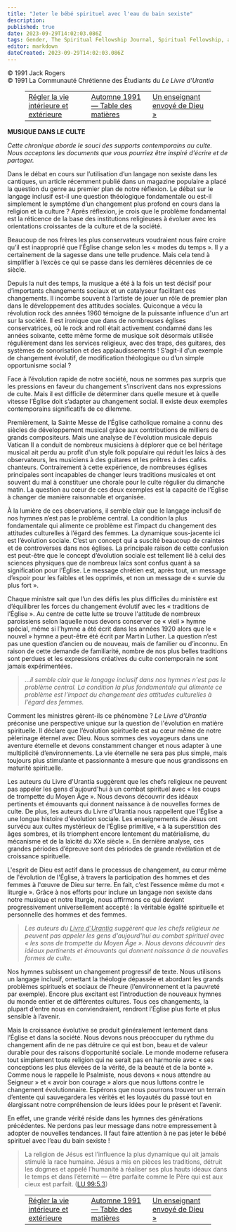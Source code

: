 ```yaml
---
title: "Jeter le bébé spirituel avec l'eau du bain sexiste"
description: 
published: true
date: 2023-09-29T14:02:03.086Z
tags: Gender, The Spiritual Fellowship Journal, Spiritual Fellowship, article
editor: markdown
dateCreated: 2023-09-29T14:02:03.086Z
---
```


<p class="v-card v-sheet theme--light gray lighten-3 px-2">© 1991 Jack Rogers<br>© 1991 La Communauté Chrétienne des Étudiants du <i>Le Livre d'Urantia</i></p>
<figure class="table chapter-navigator">
  <table>
    <tbody>
      <tr>
        <td>
        <a href="/fr/article/Byron_Belitsos/Tuning_the_Inner_and_Outer_Life">
          <span class="mdi mdi-arrow-left-drop-circle"></span><span class="pl-2">Régler la vie intérieure et extérieure</span>
        </a>
        </td>
        <td>
        <a href="/fr/index/articles_spiritual_fellowship_journal#automne-1991">
          <span class="mdi mdi-book-open-variant"></span><span class="pl-2">Automne 1991 — Table des matières</span>
        </a>
        </td>
        <td>
        <a href="/fr/article/Merlyn_Cox/A_Teacher_Sent_From_God">
          <span class="pr-2">Un enseignant envoyé de Dieu »</span><span class="mdi mdi-arrow-right-drop-circle"></span>
        </a>
        </td>
      </tr>
    </tbody>
  </table>
</figure>



**MUSIQUE DANS LE CULTE**

_Cette chronique aborde le souci des supports contemporains au culte. Nous acceptons les documents que vous pourriez être inspiré d'écrire et de partager._

Dans le débat en cours sur l’utilisation d’un langage non sexiste dans les cantiques, un article récemment publié dans un magazine populaire a placé la question du genre au premier plan de notre réflexion. Le débat sur le langage inclusif est-il une question théologique fondamentale ou est-il simplement le symptôme d’un changement plus profond en cours dans la religion et la culture ? Après réflexion, je crois que le problème fondamental est la réticence de la base des institutions religieuses à évoluer avec les orientations croissantes de la culture et de la société.

Beaucoup de nos frères les plus conservateurs voudraient nous faire croire qu’il est inapproprié que l’Église change selon les « modes du temps ». Il y a certainement de la sagesse dans une telle prudence. Mais cela tend à simplifier à l’excès ce qui se passe dans les dernières décennies de ce siècle.

Depuis la nuit des temps, la musique a été à la fois un test décisif pour d’importants changements sociaux et un catalyseur facilitant ces changements. Il incombe souvent à l’artiste de jouer un rôle de premier plan dans le développement des attitudes sociales. Quiconque a vécu la révolution rock des années 1960 témoigne de la puissante influence d'un art sur la société. Il est ironique que dans de nombreuses églises conservatrices, où le rock and roll était activement condamné dans les années soixante, cette même forme de musique soit désormais utilisée régulièrement dans les services religieux, avec des traps, des guitares, des systèmes de sonorisation et des applaudissements ! S’agit-il d’un exemple de changement évolutif, de modification théologique ou d’un simple opportunisme social ?

Face à l’évolution rapide de notre société, nous ne sommes pas surpris que les pressions en faveur du changement s’inscrivent dans nos expressions de culte. Mais il est difficile de déterminer dans quelle mesure et à quelle vitesse l’Église doit s’adapter au changement social. Il existe deux exemples contemporains significatifs de ce dilemme.

Premièrement, la Sainte Messe de l’Église catholique romaine a connu des siècles de développement musical grâce aux contributions de milliers de grands compositeurs. Mais une analyse de l'évolution musicale depuis Vatican II a conduit de nombreux musiciens à déplorer que ce bel héritage musical ait perdu au profit d'un style folk populaire qui réduit les laïcs à des observateurs, les musiciens à des guitares et les prêtres à des cafés. chanteurs. Contrairement à cette expérience, de nombreuses églises principales sont incapables de changer leurs traditions musicales et ont souvent du mal à constituer une chorale pour le culte régulier du dimanche matin. La question au cœur de ces deux exemples est la capacité de l’Église à changer de manière raisonnable et organisée.

À la lumière de ces observations, il semble clair que le langage inclusif de nos hymnes n’est pas le problème central. La condition la plus fondamentale qui alimente ce problème est l’impact du changement des attitudes culturelles à l’égard des femmes. La dynamique sous-jacente ici est l’évolution sociale. C’est un concept qui a suscité beaucoup de craintes et de controverses dans nos églises. La principale raison de cette confusion est peut-être que le concept d’évolution sociale est tellement lié à celui des sciences physiques que de nombreux laïcs sont confus quant à sa signification pour l’Église. Le message chrétien est, après tout, un message d’espoir pour les faibles et les opprimés, et non un message de « survie du plus fort ».

Chaque ministre sait que l’un des défis les plus difficiles du ministère est d’équilibrer les forces du changement évolutif avec les « traditions de l’Église ». Au centre de cette lutte se trouve l'attitude de nombreux paroissiens selon laquelle nous devons conserver ce « vieil » hymne spécial, même si l'hymne a été écrit dans les années 1920 alors que le « nouvel » hymne a peut-être été écrit par Martin Luther. La question n’est pas une question d’ancien ou de nouveau, mais de familier ou d’inconnu. En raison de cette demande de familiarité, nombre de nos plus belles traditions sont perdues et les expressions créatives du culte contemporain ne sont jamais expérimentées.

> _...il semble clair que le langage inclusif dans nos hymnes n'est pas le problème central. La condition la plus fondamentale qui alimente ce problème est l’impact du changement des attitudes culturelles à l’égard des femmes._

Comment les ministres gèrent-ils ce phénomène ? _Le Livre d'Urantia_ préconise une perspective unique sur la question de l'évolution en matière spirituelle. Il déclare que l’évolution spirituelle est au cœur même de notre pèlerinage éternel avec Dieu. Nous sommes des voyageurs dans une aventure éternelle et devons constamment changer et nous adapter à une multiplicité d’environnements. La vie éternelle ne sera pas plus simple, mais toujours plus stimulante et passionnante à mesure que nous grandissons en maturité spirituelle.

Les auteurs du Livre d'Urantia suggèrent que les chefs religieux ne peuvent pas appeler les gens d'aujourd'hui à un combat spirituel avec « les coups de trompette du Moyen Âge ». Nous devons découvrir des idéaux pertinents et émouvants qui donnent naissance à de nouvelles formes de culte. De plus, les auteurs du Livre d'Urantia nous rappellent que l'Église a une longue histoire d'évolution sociale. Les enseignements de Jésus ont survécu aux cultes mystérieux de l’Église primitive, « à la superstition des âges sombres, et ils triomphent encore lentement du matérialisme, du mécanisme et de la laïcité du XXe siècle ». En dernière analyse, ces grandes périodes d’épreuve sont des périodes de grande révélation et de croissance spirituelle.

L'esprit de Dieu est actif dans le processus de changement, au cœur même de l'évolution de l'Église, à travers la participation des hommes et des femmes à l'œuvre de Dieu sur terre. En fait, c’est l’essence même du mot « liturgie ». Grâce à nos efforts pour inclure un langage non sexiste dans notre musique et notre liturgie, nous affirmons ce qui devient progressivement universellement accepté : la véritable égalité spirituelle et personnelle des hommes et des femmes.

> _Les auteurs du <ins>Livre d'Urantia</ins> suggèrent que les chefs religieux ne peuvent pas appeler les gens d'aujourd'hui au combat spirituel avec « les sons de trompette du Moyen Âge ». Nous devons découvrir des idéaux pertinents et émouvants qui donnent naissance à de nouvelles formes de culte._

Nos hymnes subissent un changement progressif de texte. Nous utilisons un langage inclusif, omettant la théologie dépassée et abordant les grands problèmes spirituels et sociaux de l’heure (l’environnement et la pauvreté par exemple). Encore plus excitant est l’introduction de nouveaux hymnes du monde entier et de différentes cultures. Tous ces changements, la plupart d’entre nous en conviendraient, rendront l’Église plus forte et plus sensible à l’avenir.

Mais la croissance évolutive se produit généralement lentement dans l’Église et dans la société. Nous devons nous préoccuper du rythme du changement afin de ne pas détruire ce qui est bon, beau et de valeur durable pour des raisons d’opportunité sociale. Le monde moderne refusera tout simplement toute religion qui ne serait pas en harmonie avec « ses conceptions les plus élevées de la vérité, de la beauté et de la bonté ». Comme nous le rappelle le Psalmiste, nous devons « nous attendre au Seigneur » et « avoir bon courage » alors que nous luttons contre le changement évolutionnaire. Espérons que nous pourrons trouver un terrain d’entente qui sauvegardera les vérités et les loyautés du passé tout en élargissant notre compréhension de leurs idées pour le présent et l’avenir.

En effet, une grande vérité réside dans les hymnes des générations précédentes. Ne perdons pas leur message dans notre empressement à adopter de nouvelles tendances. Il faut faire attention à ne pas jeter le bébé spirituel avec l’eau du bain sexiste !

> La religion de Jésus est l’influence la plus dynamique qui ait jamais stimulé la race humaine. Jésus a mis en pièces les traditions, détruit les dogmes et appelé l’humanité à réaliser ses plus hauts idéaux dans le temps et dans l’éternité — être parfaite comme le Père qui est aux cieux est parfait. (<a id="a71_303"></a>[LU 99:5.3](/fr/The_Urantia_Book/99#p5_3))



<figure class="table chapter-navigator">
  <table>
    <tbody>
      <tr>
        <td>
        <a href="/fr/article/Byron_Belitsos/Tuning_the_Inner_and_Outer_Life">
          <span class="mdi mdi-arrow-left-drop-circle"></span><span class="pl-2">Régler la vie intérieure et extérieure</span>
        </a>
        </td>
        <td>
        <a href="/fr/index/articles_spiritual_fellowship_journal#automne-1991">
          <span class="mdi mdi-book-open-variant"></span><span class="pl-2">Automne 1991 — Table des matières</span>
        </a>
        </td>
        <td>
        <a href="/fr/article/Merlyn_Cox/A_Teacher_Sent_From_God">
          <span class="pr-2">Un enseignant envoyé de Dieu »</span><span class="mdi mdi-arrow-right-drop-circle"></span>
        </a>
        </td>
      </tr>
    </tbody>
  </table>
</figure>
